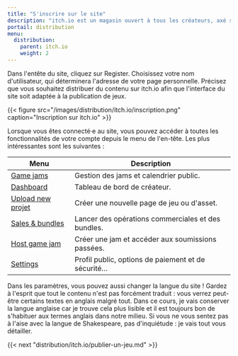 ```yaml
---
title: "S'inscrire sur le site"
description: "itch.io est un magasin ouvert à tous les créateurs, axé sur les jeux indépendants. Tout le monde peut devenir vendeur, concevoir ses pages et publier son contenu."
portail: distribution
menu:
  distribution:
    parent: itch.io
    weight: 2
---
```


Dans l'entête du site, cliquez sur Register. Choisissez votre nom d'utilisateur, qui déterminera l'adresse de votre page personnelle. Précisez que vous souhaitez distribuer du contenu sur itch.io afin que l'interface du site soit adaptée à la publication de jeux.

{{< figure src="/images/distribution/itch.io/inscription.png" caption="Inscription sur itch.io" >}}

Lorsque vous êtes connecté·e au site, vous pouvez accéder à toutes les fonctionnalités de votre compte depuis le menu de l'en-tête. Les plus intéressantes sont les suivantes :

Menu                                                 | Description
-----------------------------------------------------|-------------
[Game jams](https://itch.io/jams)                    | Gestion des jams et calendrier public.
[Dashboard](https://itch.io/dashboard)               | Tableau de bord de créateur.
[Upload new projet](https://itch.io/game/new)        | Créer une nouvelle page de jeu ou d'asset.
[Sales & bundles](https://itch.io/dashboard/sales)   | Lancer des opérations commerciales et des bundles.
[Host game jam](https://itch.io/dashboard/jams)      | Créer une jam et accéder aux soumissions passées.
[Settings](https://itch.io/user/settings)            | Profil public, options de paiement et de sécurité…

Dans les paramètres, vous pouvez aussi changer la langue du site ! Gardez à l'esprit que tout le contenu n'est pas forcément traduit : vous verrez peut-être certains textes en anglais malgré tout. Dans ce cours, je vais conserver la langue anglaise car je trouve cela plus lisible et il est toujours bon de s'habituer aux termes anglais dans notre milieu. Si vous ne vous sentez pas à l'aise avec la langue de Shakespeare, pas d'inquiétude : je vais tout vous détailler.

{{< next "distribution/itch.io/publier-un-jeu.md" >}}